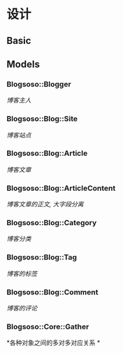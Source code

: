 # 设计

## Basic

## Models

### Blogsoso::Blogger

  *博客主人*

### Blogsoso::Blog::Site

  *博客站点*

### Blogsoso::Blog::Article

  *博客文章*

### Blogsoso::Blog::ArticleContent

  *博客文章的正文, 大字段分离*

### Blogsoso::Blog::Category

  *博客分类*

### Blogsoso::Blog::Tag

  *博客的标签*

### Blogsoso::Blog::Comment

  *博客的评论*

### Blogsoso::Core::Gather

  *各种对象之间的多对多对应关系 *
